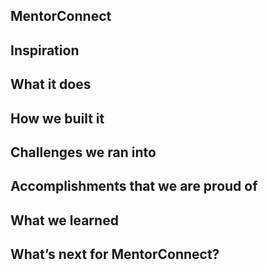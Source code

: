## MentorConnect

## Inspiration

## What it does

## How we built it

## Challenges we ran into

## Accomplishments that we are proud of

## What we learned

## What’s next for MentorConnect?
